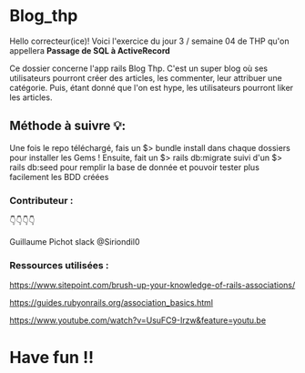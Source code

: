 # Blog_thp


Hello correcteur(ice)! Voici l'exercice du jour 3 / semaine 04 de THP qu'on appellera **Passage de SQL à ActiveRecord**  

Ce dossier concerne l'app rails Blog Thp. C'est un super blog où ses utilisateurs pourront créer des articles, les commenter, leur attribuer une catégorie. Puis, étant donné que l'on est hype, les utilisateurs pourront liker les articles.

## Méthode à suivre :bulb::

Une fois le repo téléchargé, fais un $> bundle install dans chaque dossiers pour installer les Gems !
Ensuite, fait un $> rails db:migrate suivi d'un $> rails db:seed pour remplir la base de donnée et pouvoir tester plus facilement les BDD créées

### Contributeur : 
:point_down::point_down::point_down::point_down:

Guillaume Pichot slack @Siriondil0

### Ressources utilisées : 
https://www.sitepoint.com/brush-up-your-knowledge-of-rails-associations/

https://guides.rubyonrails.org/association_basics.html

https://www.youtube.com/watch?v=UsuFC9-Irzw&feature=youtu.be


# Have fun !!